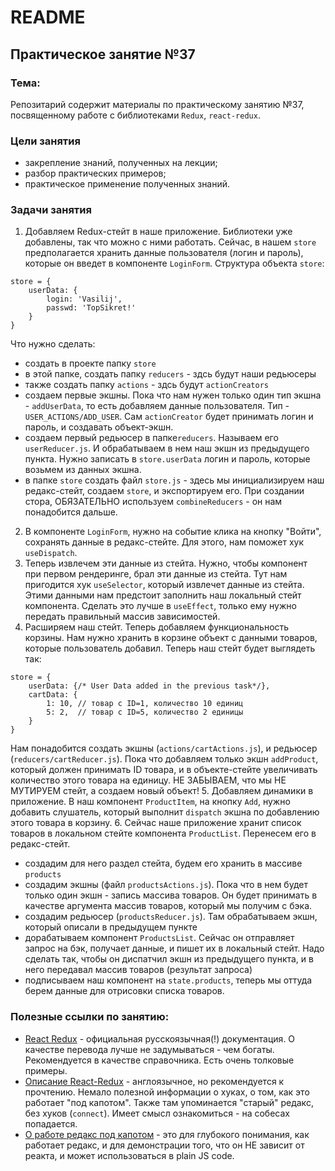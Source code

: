 # README

## Практическое занятие №37

### Тема:

Репозитарий содержит материалы по практическому занятию №37, посвященному работе с библиотеками `Redux`, `react-redux`.

### Цели занятия
- закрепление знаний, полученных на лекции;
- разбор практических примеров;
- практическое применение полученных знаний.

### Задачи занятия
1. Добавляем Redux-стейт в наше приложение. Библиотеки уже добавлены, так что можно с ними работать. Сейчас, в нашем `store` предполагается хранить данные пользователя (логин и пароль), которые он введет в компоненте `LoginForm`. Структура объекта `store`:
```
store = {
    userData: {
        login: 'Vasilij',
        passwd: 'TopSikret!'
    }
}
```

Что нужно сделать:
 - создать в проекте папку `store`
 - в этой папке, создать папку `reducers` - здсь будут наши редьюсеры
 - также создать папку `actions` - здсь будут `actionCreators`
 - создаем первые экшны. Пока что нам нужен только один тип экшна - `addUserData`, то есть добавляем данные пользователя. Тип - `USER_ACTIONS/ADD_USER`. Сам `actionCreator` будет принимать логин и пароль, и создавать объект-экшн.
 - создаем первый редьюсер в папке`reducers`. Называем его `userReducer.js`. И обрабатываем в нем наш экшн из предыдущего пункта. Нужно записать в `store.userData` логин и пароль, которые возьмем из данных экшна.
 - в папке `store` создать файл `store.js` - здесь мы инициализируем наш редакс-стейт, создаем `store`, и экспортируем его. При создании стора, ОБЯЗАТЕЛЬНО используем `combineReducers` - он нам понадобится дальше.
2. В компоненте `LoginForm`, нужно на событие клика на кнопку "Войти", сохранять данные в редакс-стейте. Для этого, нам поможет хук `useDispatch`.
3. Теперь извлечем эти данные из стейта. Нужно, чтобы компонент при первом рендеринге, брал эти данные из стейта. Тут нам пригодится хук `useSelector`, который извлечет данные из стейта. Этими данными нам предстоит заполнить наш локальный стейт компонента. Сделать это лучше в `useEffect`, только ему нужно передать правильный массив зависимостей.
4. Расширяем наш стейт. Теперь добавляем функциональность корзины. Нам нужно хранить в корзине объект с данными товаров, которые пользователь добавил. Теперь наш стейт будет выглядеть так:
```
store = {
    userData: {/* User Data added in the previous task*/},
    cartData: {
        1: 10, // товар с ID=1, количество 10 единиц
        5: 2,  // товар с ID=5, количество 2 единицы
    }
}
```
Нам понадобится создать экшны (`actions/cartActions.js`), и редьюсер (`reducers/cartReducer.js`). Пока что добавляем только экшн `addProduct`, который должен принимать ID товара, и в объекте-стейте увеличивать количество этого товара на единицу. НЕ ЗАБЫВАЕМ, что мы НЕ МУТИРУЕМ стейт, а создаем новый объект!
5. Добавляем динамики в приложение. В наш компонент `ProductItem`, на кнопку `Add`, нужно добавить слушатель, который выполнит `dispatch` экшна по добавлению этого товара в корзину.
6. Сейчас наше приложение хранит список товаров в локальном стейте компонента `ProductList`. Перенесем его в редакс-стейт.
 - создадим для него раздел стейта, будем его хранить в массиве `products`
 - создадим экшны (файл `productsActions.js`). Пока что в нем будет только один экшн - запись массива товаров. Он будет принимать в качестве аргумента массив товаров, который мы получим с бэка.
 - создадим редьюсер (`productsReducer.js`). Там обрабатываем экшн, который описали в предыдущем пункте
 - дорабатываем компонент `ProductsList`. Сейчас он отправляет запрос на бэк, получает данные, и пишет их в локальный стейт. Надо сделать так, чтобы он диспатчил экшн из предыдущего пункта, и в него передавал массив товаров (результат запроса)
  - подписываем наш компонент на `state.products`, теперь мы оттуда берем данные для отрисовки списка товаров.

### Полезные ссылки по занятию:
 - [React Redux](https://ru.react-redux.js.org/introduction/getting-started) - официальная русскоязычная(!) документация. О качестве перевода лучше не задумываться - чем богаты. Рекомендуется в качестве справочника. Есть очень толковые примеры.
 - [Описание React-Redux](https://medium.com/swlh/react-redux-hooks-5e5dbb52d057) - англоязычное, но рекомендуется к прочтению. Немало полезной информации о хуках, о том, как это работает "под капотом". Также там упоминается "старый" редакс, без хуков (`connect`). Имеет смысл ознакомиться - на собесах попадается.
 - [О работе редакс под капотом](https://ivaneroshkin.medium.com/%D0%BA%D0%B0%D0%BA-%D1%80%D0%B0%D0%B1%D0%BE%D1%82%D0%B0%D0%B5%D1%82-redux-a967d8616398) - это для глубокого понимания, как работает редакс, и для демонстрации того, что он НЕ зависит от реакта, и может использоваться в plain JS code.
